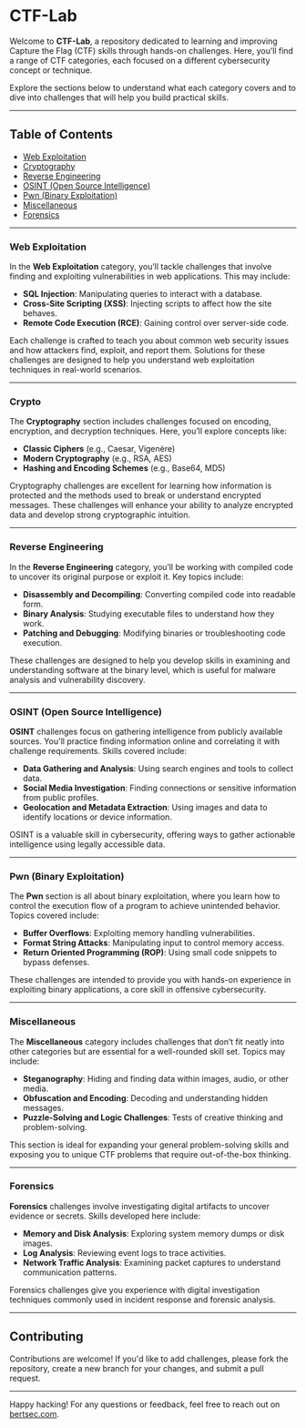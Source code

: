 # CTF-Lab

Welcome to **CTF-Lab**, a repository dedicated to learning and improving Capture the Flag (CTF) skills through hands-on challenges. Here, you’ll find a range of CTF categories, each focused on a different cybersecurity concept or technique. 

Explore the sections below to understand what each category covers and to dive into challenges that will help you build practical skills.

---

## Table of Contents

- [Web Exploitation](#web-exploitation)
- [Cryptography](#cryptography)
- [Reverse Engineering](#reverse-engineering)
- [OSINT (Open Source Intelligence)](#osint-open-source-intelligence)
- [Pwn (Binary Exploitation)](#pwn-binary-exploitation)
- [Miscellaneous](#miscellaneous)
- [Forensics](#forensics)

---

### Web Exploitation

In the **Web Exploitation** category, you’ll tackle challenges that involve finding and exploiting vulnerabilities in web applications. This may include:

- **SQL Injection**: Manipulating queries to interact with a database.
- **Cross-Site Scripting (XSS)**: Injecting scripts to affect how the site behaves.
- **Remote Code Execution (RCE)**: Gaining control over server-side code.

Each challenge is crafted to teach you about common web security issues and how attackers find, exploit, and report them. Solutions for these challenges are designed to help you understand web exploitation techniques in real-world scenarios.

---

### Crypto

The **Cryptography** section includes challenges focused on encoding, encryption, and decryption techniques. Here, you’ll explore concepts like:

- **Classic Ciphers** (e.g., Caesar, Vigenère)
- **Modern Cryptography** (e.g., RSA, AES)
- **Hashing and Encoding Schemes** (e.g., Base64, MD5)

Cryptography challenges are excellent for learning how information is protected and the methods used to break or understand encrypted messages. These challenges will enhance your ability to analyze encrypted data and develop strong cryptographic intuition.

---

### Reverse Engineering

In the **Reverse Engineering** category, you’ll be working with compiled code to uncover its original purpose or exploit it. Key topics include:

- **Disassembly and Decompiling**: Converting compiled code into readable form.
- **Binary Analysis**: Studying executable files to understand how they work.
- **Patching and Debugging**: Modifying binaries or troubleshooting code execution.

These challenges are designed to help you develop skills in examining and understanding software at the binary level, which is useful for malware analysis and vulnerability discovery.

---

### OSINT (Open Source Intelligence)

**OSINT** challenges focus on gathering intelligence from publicly available sources. You'll practice finding information online and correlating it with challenge requirements. Skills covered include:

- **Data Gathering and Analysis**: Using search engines and tools to collect data.
- **Social Media Investigation**: Finding connections or sensitive information from public profiles.
- **Geolocation and Metadata Extraction**: Using images and data to identify locations or device information.

OSINT is a valuable skill in cybersecurity, offering ways to gather actionable intelligence using legally accessible data.

---

### Pwn (Binary Exploitation)

The **Pwn** section is all about binary exploitation, where you learn how to control the execution flow of a program to achieve unintended behavior. Topics covered include:

- **Buffer Overflows**: Exploiting memory handling vulnerabilities.
- **Format String Attacks**: Manipulating input to control memory access.
- **Return Oriented Programming (ROP)**: Using small code snippets to bypass defenses.

These challenges are intended to provide you with hands-on experience in exploiting binary applications, a core skill in offensive cybersecurity.

---

### Miscellaneous

The **Miscellaneous** category includes challenges that don’t fit neatly into other categories but are essential for a well-rounded skill set. Topics may include:

- **Steganography**: Hiding and finding data within images, audio, or other media.
- **Obfuscation and Encoding**: Decoding and understanding hidden messages.
- **Puzzle-Solving and Logic Challenges**: Tests of creative thinking and problem-solving.

This section is ideal for expanding your general problem-solving skills and exposing you to unique CTF problems that require out-of-the-box thinking.

---

### Forensics

**Forensics** challenges involve investigating digital artifacts to uncover evidence or secrets. Skills developed here include:

- **Memory and Disk Analysis**: Exploring system memory dumps or disk images.
- **Log Analysis**: Reviewing event logs to trace activities.
- **Network Traffic Analysis**: Examining packet captures to understand communication patterns.

Forensics challenges give you experience with digital investigation techniques commonly used in incident response and forensic analysis.

---

## Contributing

Contributions are welcome! If you'd like to add challenges, please fork the repository, create a new branch for your changes, and submit a pull request.

---

Happy hacking! For any questions or feedback, feel free to reach out on [bertsec.com](https://bertsec.com).
